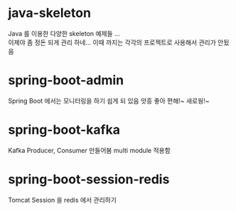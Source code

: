 # java-skeleton
Java 를 이용한 다양한 skeleton 예제들 ...<br>
이제야 좀 정돈 되게 관리 하네... 이때 까지는 각각의 프로젝트로 사용해서 관리가 안됬음
# spring-boot-admin
Spring Boot 에서는 모니터링을 하기 쉽게 되 있음 앗흥 좋아 편해!~ 새로웡!~
# spring-boot-kafka
Kafka Producer, Consumer 만들어봄 multi module 적용함
# spring-boot-session-redis
Tomcat Session 을 redis 에서 관리하기
